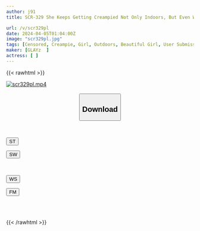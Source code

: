```yaml
---
author: j91
title: SCR-329 She Keeps Getting Creampied Not Only Indoors, But Even When She's Sleeping, In The Bath, And Outdoors... 4 Hours Of Rural, Strong, Obscene Footage.

url: /v/scr329pl
date: 2024-04-05T01:04:00Z
image: "scr329pl.jpg"
tags: [Censored, Creampie, Girl, Outdoors, Beautiful Girl, User Submission, 4HR+, Documentary, Deep Throating, Mini, Evil	]
maker: [GLAYz  ]
actress: [ ]
---
```



{{< rawhtml >}}

<div class="video" data-videoid="6o7WJdaay2F98P0">
    <a href="javascript:;">
        <img src="/v/scr329pl/scr329pl.jpg" width="WIDTH" height="HEIGHT" alt="scr329pl.mp4" loading="lazy">
    </a>
</div>

<script type="text/javascript" src="https://j91.asia/asset/on-demand-st.js"></script>

<br>
  <link rel="stylesheet" href="https://j91.asia/asset/bs5.css">
  
  <center>
  <button class="btn btn-primary" type="button" data-bs-toggle="collapse" data-bs-target=".multi-collapse" aria-expanded="false" aria-controls="multiCollapseExample1 multiCollapseExample2"><h2>Download</h2></button></center>
</p>
<div class="row">
  <div class="col">
    <div class="collapse multi-collapse" id="multiCollapseExample1">
      <div class="card card-body">
	      	      <br>
<div class="buttons">  
<p><a href="https://streamtape.to/v/6o7WJdaay2F98P0" target="_blank"><button class="btn-hover color-3"><i class="fa fa-download"></i> ST</button></a></p>
<p><a href="https://asnwish.com/njjoiw8rq16s" target="_blank"><button class="btn-hover color-2"><i class="fa fa-download"></i> SW</button></a></p></div>
    </div>
  </div>
</div>
  <div class="col">
    <div class="collapse multi-collapse" id="multiCollapseExample2">
      <div class="card card-body">
	      <br>
<div class="buttons">
<p><a href="https://wolfstream.tv/5e54dtcfknph"><button class="btn-hover color-9"><i class="fa fa-download"></i> WS</button></a></p>
<p><a href="https://filemoon.sx/d/esna2yc43o1h"><button class="btn-hover color-8"><i class="fa fa-download"></i> FM</button></a></p></div>
<br><br>
      </div>
    </div>
  </div>
</div>

{{< /rawhtml >}}